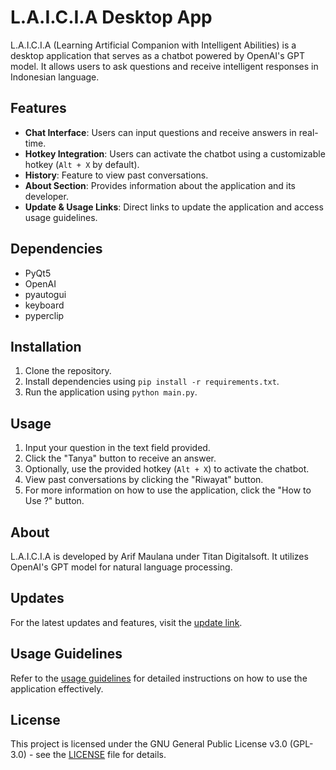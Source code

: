 # L.A.I.C.I.A Desktop App

L.A.I.C.I.A (Learning Artificial Companion with Intelligent Abilities) is a desktop application that serves as a chatbot powered by OpenAI's GPT model. It allows users to ask questions and receive intelligent responses in Indonesian language.

## Features
- **Chat Interface**: Users can input questions and receive answers in real-time.
- **Hotkey Integration**: Users can activate the chatbot using a customizable hotkey (`Alt + X` by default).
- **History**: Feature to view past conversations.
- **About Section**: Provides information about the application and its developer.
- **Update & Usage Links**: Direct links to update the application and access usage guidelines.

## Dependencies
- PyQt5
- OpenAI
- pyautogui
- keyboard
- pyperclip

## Installation
1. Clone the repository.
2. Install dependencies using `pip install -r requirements.txt`.
3. Run the application using `python main.py`.

## Usage
1. Input your question in the text field provided.
2. Click the "Tanya" button to receive an answer.
3. Optionally, use the provided hotkey (`Alt + X`) to activate the chatbot.
4. View past conversations by clicking the "Riwayat" button.
5. For more information on how to use the application, click the "How to Use ?" button.

## About
L.A.I.C.I.A is developed by Arif Maulana under Titan Digitalsoft. It utilizes OpenAI's GPT model for natural language processing.

## Updates
For the latest updates and features, visit the [update link](https://drive.google.com/drive/folders/1cfhWGWl8QGRgx3RWrhbe0x779riv_LGs?usp=share_link).

## Usage Guidelines
Refer to the [usage guidelines](https://drive.google.com/drive/folders/1Bin3jmPg_SSeZkIKeLCOCM9mIJZ9bMwd?usp=share_link) for detailed instructions on how to use the application effectively.

## License
This project is licensed under the GNU General Public License v3.0 (GPL-3.0) - see the [LICENSE](LICENSE) file for details.
